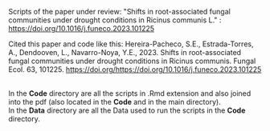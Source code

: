Scripts of the paper under review: "Shifts in root-associated fungal communities under drought conditions in Ricinus communis L." : https://doi.org/10.1016/j.funeco.2023.101225

Cited this paper and code like this:
Hereira-Pacheco, S.E., Estrada-Torres, A., Dendooven, L., Navarro-Noya, Y.E., 2023. Shifts in root-associated fungal communities under drought conditions in Ricinus communis. Fungal Ecol. 63, 101225. https://doi.org/https://doi.org/10.1016/j.funeco.2023.101225

\
In the **Code** directory are all the scripts in .Rmd extension and also joined into the pdf (also located in the **Code** and in the main directory).
\
In the **Data** directory are all the Data used to run the scripts in the **Code** directory.


